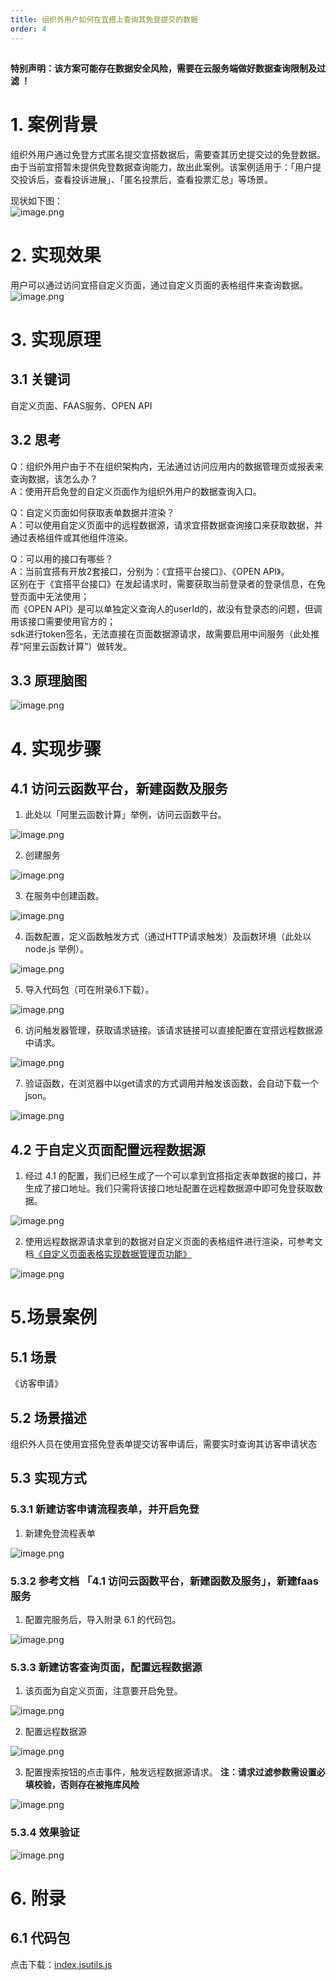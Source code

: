 ```yaml
---
title: 组织外用户如何在宜搭上查询其免登提交的数据
order: 4
---
```


## 
**特别声明：该方案可能存在数据安全风险，需要在云服务端做好数据查询限制及过滤 ！**

# 1. 案例背景
组织外用户通过免登方式匿名提交宜搭数据后，需要查其历史提交过的免登数据。由于当前宜搭暂未提供免登数据查询能力，故出此案例。该案例适用于：「用户提交投诉后，查看投诉进展」、「匿名投票后，查看投票汇总」等场景。

现状如下图：<br />![image.png](https://img.alicdn.com/imgextra/i3/O1CN01zsSRdk1RlCgLASzx8_!!6000000002151-2-tps-1198-476.png)

# 2. 实现效果
用户可以通过访问宜搭自定义页面，通过自定义页面的表格组件来查询数据。<br />![image.png](https://img.alicdn.com/imgextra/i4/O1CN01uTpoYY1ocG6xGYVDe_!!6000000005245-2-tps-1350-490.png)
# 3. 实现原理
## 3.1 关键词
自定义页面、FAAS服务、OPEN API

## 3.2 思考
Q：组织外用户由于不在组织架构内，无法通过访问应用内的数据管理页或报表来查询数据，该怎么办？<br />A：使用开启免登的自定义页面作为组织外用户的数据查询入口。

Q：自定义页面如何获取表单数据并渲染？<br />A：可以使用自定义页面中的远程数据源，请求宜搭数据查询接口来获取数据，并通过表格组件或其他组件渲染。

Q：可以用的接口有哪些？<br />A：当前宜搭有开放2套接口，分别为：《宜搭平台接口》、《OPEN API》。<br />区别在于《宜搭平台接口》在发起请求时，需要获取当前登录者的登录信息，在免登页面中无法使用；<br />而《OPEN API》是可以单独定义查询人的userId的，故没有登录态的问题，但调用该接口需要使用官方的；<br />sdk进行token签名，无法直接在页面数据源请求，故需要启用中间服务（此处推荐“阿里云函数计算”）做转发。

## 3.3 原理脑图
![image.png](https://img.alicdn.com/imgextra/i4/O1CN01ZPpEkE1DsA4yjuRBI_!!6000000000271-2-tps-1350-647.png)
# 4. 实现步骤

## 4.1 访问云函数平台，新建函数及服务

1. 此处以「阿里云函数计算」举例，访问云函数平台。

![image.png](https://img.alicdn.com/imgextra/i1/O1CN01gM0lyA1qxu3nd6cGt_!!6000000005563-2-tps-1350-707.png)

2. 创建服务

![image.png](https://img.alicdn.com/imgextra/i2/O1CN01OT3KVo1cYnjUtiuUz_!!6000000003613-2-tps-1350-711.png)

3. 在服务中创建函数。

![image.png](https://img.alicdn.com/imgextra/i4/O1CN01hY8fY724eZyERctJW_!!6000000007416-2-tps-1350-659.png)

4. 函数配置，定义函数触发方式（通过HTTP请求触发）及函数环境（此处以node.js 举例）。

![image.png](https://img.alicdn.com/imgextra/i2/O1CN01v5cjF025NvBFi6bjg_!!6000000007515-2-tps-1350-788.png)

5. 导入代码包（可在附录6.1下载）。

![image.png](https://img.alicdn.com/imgextra/i2/O1CN01dSvwn21V5IucA3U9U_!!6000000002601-2-tps-1350-708.png)

6. 访问触发器管理，获取请求链接。该请求链接可以直接配置在宜搭远程数据源中请求。

![image.png](https://img.alicdn.com/imgextra/i3/O1CN01NQjyKE1Q69ZPDgWbT_!!6000000001926-2-tps-1350-746.png)

7. 验证函数，在浏览器中以get请求的方式调用并触发该函数，会自动下载一个json。

![image.png](https://img.alicdn.com/imgextra/i2/O1CN01JdgvNP1KT9lTpR5Sx_!!6000000001164-2-tps-1350-827.png)
## 4.2 于自定义页面配置远程数据源

1. 经过 4.1 的配置，我们已经生成了一个可以拿到宜搭指定表单数据的接口，并生成了接口地址。我们只需将该接口地址配置在远程数据源中即可免登获取数据。

![image.png](https://img.alicdn.com/imgextra/i1/O1CN01bpB1Cj1I9nnZwHZWd_!!6000000000851-2-tps-1350-770.png)

2. 使用远程数据源请求拿到的数据对自定义页面的表格组件进行渲染，可参考文档[《自定义页面表格实现数据管理页功能》](https://www.yuque.com/yida/subject/vswqzz)

![image.png](https://img.alicdn.com/imgextra/i4/O1CN01Dr8j3z1SdhoOrx5I9_!!6000000002270-2-tps-1350-633.png)

# 5.场景案例
## 5.1 场景
《访客申请》
## 5.2 场景描述
组织外人员在使用宜搭免登表单提交访客申请后，需要实时查询其访客申请状态

## 5.3 实现方式
### 5.3.1 新建访客申请流程表单，并开启免登

1. 新建免登流程表单

![image.png](https://img.alicdn.com/imgextra/i3/O1CN01aAYqaJ20x7XfRs0jW_!!6000000006915-2-tps-1350-712.png)

### 5.3.2 参考文档 「4.1 访问云函数平台，新建函数及服务」，新建faas服务

1. 配置完服务后，导入附录 6.1 的代码包。

![image.png](https://img.alicdn.com/imgextra/i3/O1CN01T3xICp1jD0Bw9gJyO_!!6000000004513-2-tps-1350-660.png)

### 5.3.3 新建访客查询页面，配置远程数据源

1. 该页面为自定义页面，注意要开启免登。

![image.png](https://img.alicdn.com/imgextra/i4/O1CN01AdsYRm1vCL0IiPKaW_!!6000000006136-2-tps-1350-393.png)

2. 配置远程数据源

![image.png](https://img.alicdn.com/imgextra/i1/O1CN01mt3j801lSEasheHjn_!!6000000004817-2-tps-1350-709.png)

3. 配置搜索按钮的点击事件，触发远程数据源请求。 **注：请求过滤参数需设置必填校验，否则存在被拖库风险**

![image.png](https://img.alicdn.com/imgextra/i1/O1CN01C3Rgol1kTJuvHbL0T_!!6000000004684-2-tps-1350-710.png)


### 5.3.4 效果验证
![image.png](https://img.alicdn.com/imgextra/i1/O1CN01vx22D71HP5OhwA210_!!6000000000749-2-tps-1350-490.png)
# 6. 附录
## 6.1 代码包
点击下载：[index.js](https://www.yuque.com/attachments/yuque/0/2022/js/400515/1647851258784-f31fff54-6e99-4b8d-a881-0bfd784567e8.js?_lake_card=%7B%22src%22%3A%22https%3A%2F%2Fwww.yuque.com%2Fattachments%2Fyuque%2F0%2F2022%2Fjs%2F400515%2F1647851258784-f31fff54-6e99-4b8d-a881-0bfd784567e8.js%22%2C%22name%22%3A%22index.js%22%2C%22size%22%3A7516%2C%22type%22%3A%22text%2Fjavascript%22%2C%22ext%22%3A%22js%22%2C%22status%22%3A%22done%22%2C%22taskId%22%3A%22u2f70a49c-1dea-4ede-acd3-3239729459f%22%2C%22taskType%22%3A%22upload%22%2C%22id%22%3A%22ucf8071c6%22%2C%22card%22%3A%22file%22%7D)[utils.js](https://www.yuque.com/attachments/yuque/0/2022/js/400515/1647851258778-7c71c8d7-e5fb-461d-ba86-8fdf2adc5ec7.js?_lake_card=%7B%22src%22%3A%22https%3A%2F%2Fwww.yuque.com%2Fattachments%2Fyuque%2F0%2F2022%2Fjs%2F400515%2F1647851258778-7c71c8d7-e5fb-461d-ba86-8fdf2adc5ec7.js%22%2C%22name%22%3A%22utils.js%22%2C%22size%22%3A2118%2C%22type%22%3A%22text%2Fjavascript%22%2C%22ext%22%3A%22js%22%2C%22status%22%3A%22done%22%2C%22taskId%22%3A%22uccb9d7b9-7481-4043-8f58-bca3b80ffa7%22%2C%22taskType%22%3A%22upload%22%2C%22id%22%3A%22u67de172f%22%2C%22card%22%3A%22file%22%7D)













## 
